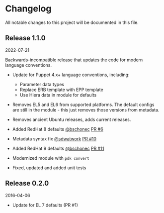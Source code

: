 # Changelog

All notable changes to this project will be documented in this file.

## Release 1.1.0

2022-07-21

Backwards-incompatible release that updates the code for modern language conventions.

* Update for Puppet 4.x+ language conventions, including:
  * Parameter data types
  * Replace ERB template with EPP template
  * Use Hiera data in module for defaults

* Removes EL5 and EL6 from supported platforms. The default configs are still in the module - this just removes those versions
  from metadata.
* Removes ancient Ubuntu releases, adds current releases.
* Added RedHat 8 defaults [@bschonec](https://github.com/bschonec) [PR #6](https://github.com/joshbeard/puppet-login_defs/pull/6)
* Metadata syntax fix [@sdwatwork](https://github.com/sdwatwork) [PR #10](https://github.com/joshbeard/puppet-login_defs/pull/10)
* Added RedHat 9 defaults [@bschonec](https://github.com/bschonec) [PR #11](https://github.com/joshbeard/puppet-login_defs/pull/11)

* Modernized module with `pdk convert`
* Fixed, updated and added unit tests

## Release 0.2.0

2016-04-06

* Update for EL 7 defaults (PR #1)
